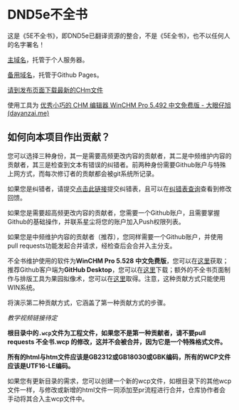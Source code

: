 # DND5e不全书
这是《5E不全书》，即DND5e已翻译资源的整合，不是《5E全书》，也不以任何人的名字署名！

[主域名](https://5echm.kagangtuya.top)，托管于个人服务器。

[备用域名](https://5echm.aivu.top)，托管于Github Pages。

[请到发布页面下载最新的CHm文件](https://github.com/DND5eChm/DND5e_chm/releases)

使用工具为
[优秀小巧的 CHM 编辑器 WinCHM Pro 5.492 中文免费版 - 大眼仔旭 (dayanzai.me)](http://www.dayanzai.me/winchm.html)

## 如何向本项目作出贡献？

您可以选择三种身份，其一是需要高频更改内容的贡献者，其二是中频维护内容的贡献者，其三是检查到文本有错误的纠错者。前两种身份需要Github账户与特殊上网方式，而每次修订者的贡献都会被git系统所记录。

如果您是纠错者，请提交[点击此链接](https://docs.qq.com/form/page/DRVV3WFFvbGJmcEVp#/fill)提交纠错表，且可以在[纠错表查询](https://docs.qq.com/sheet/DRWdXb0lQbXVlcFBH)查看到修改回馈。

如果您是需要超高频更改内容的贡献者，您需要一个Github账户，且需要掌握Github的基础操作，并联系星尘将您的账户加入Push权限列表。

如果您是中频维护内容的贡献者（推荐），您同样需要一个Github账户，并使用pull requests功能发起合并请求，经检查后会合并入主分支。

不全书维护使用的软件为**WinCHM Pro 5.528 中文免费版**，您可以在[这里](http://www.dayanzai.me/winchm.html)获取；推荐Github客户端为**GitHub Desktop**，您可以在[这里](https://desktop.github.com/download/)下载；额外的不全书页面制作与排版工具为果园拟像术，您可以在[这里](https://www.goddessfantasy.net/bbs/index.php?topic=144145.0)取得。注意，这种贡献方式只能使用WIN系统。

将演示第二种贡献方式，它涵盖了第一种贡献方式的步骤。

*教学视频链接待定*

**根目录中的`.wcp`文件为工程文件，如果您不是第一种贡献者，请不要pull requests 不全书.wcp 的修改，这并不会被合并，因为它是一个特殊格式文件。**

**所有的html与htm文件应该是GB2312或GB18030或GBK编码，所有的WCP文件应该是UTF16-LE编码。**

如果您有更新目录的需求，您可以创建一个新的wcp文件，如根目录下的其他wcp文件一样，与修改或新增的html文件一同添加至pr流程进行合并，仓库协作者会手动将其合入主wcp文件中。
